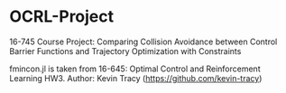 # OCRL-Project
16-745 Course Project: Comparing Collision Avoidance between Control Barrier Functions and Trajectory Optimization with Constraints

fmincon.jl is taken from 16-645: Optimal Control and Reinforcement Learning HW3. 
Author: Kevin Tracy (https://github.com/kevin-tracy) 